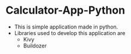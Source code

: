 # Calculator-App-Python
- This is simple application made in python.
- Libraries used to develop this application are
  - Kivy
  - Buildozer
